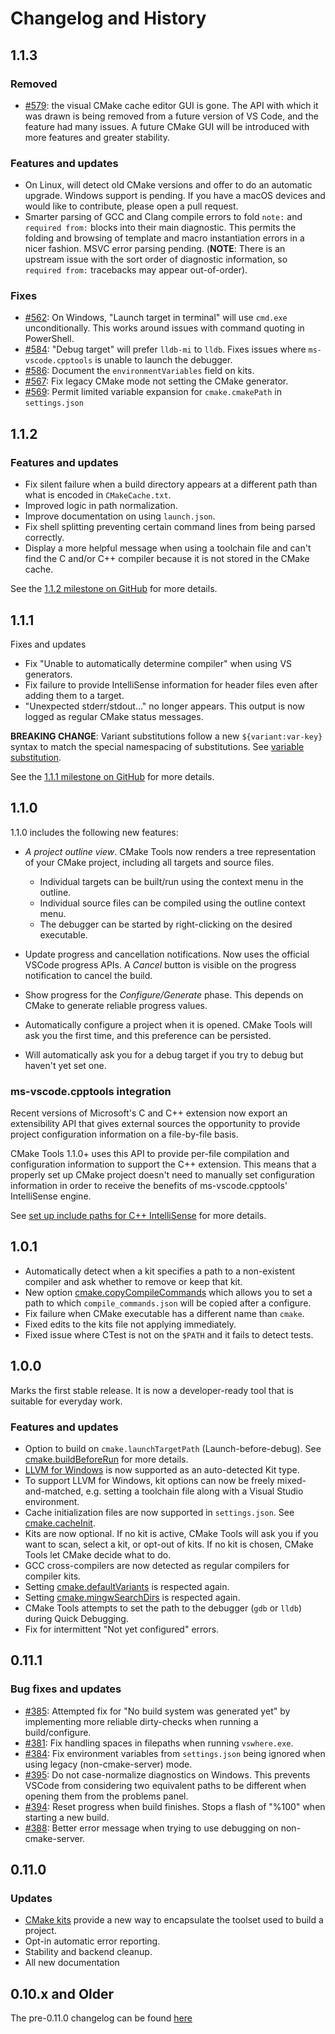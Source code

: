 # Changelog and History

## 1.1.3

### Removed

- [#579](https://github.com/vector-of-bool/vscode-cmake-tools/issues/579): the visual CMake cache editor GUI is gone. The API with which it was drawn is
  being removed from a future version of VS Code, and the feature had many
  issues. A future CMake GUI will be introduced with more features and greater
  stability.
  

### Features and updates

- On Linux, will detect old CMake versions and offer to do an automatic
  upgrade. Windows support is pending. If you have a macOS devices and would
  like to contribute, please open a pull request.
- Smarter parsing of GCC and Clang compile errors to fold `note:` and
  `required from:` blocks into their main diagnostic. This permits the
  folding and browsing of template and macro instantiation errors in a nicer
  fashion. MSVC error parsing pending. (**NOTE**: There is an upstream issue
  with the sort order of diagnostic information, so `required from:`
  tracebacks may appear out-of-order).

### Fixes

- [#562](https://github.com/vector-of-bool/vscode-cmake-tools/issues/562): On Windows, "Launch target in terminal" will use `cmd.exe` unconditionally. This works around issues with command quoting in PowerShell.
- [#584](https://github.com/vector-of-bool/vscode-cmake-tools/issues/584): "Debug target" will prefer `lldb-mi` to `lldb`. Fixes issues where `ms-vscode.cpptools` is unable to launch the debugger.
- [#586](https://github.com/vector-of-bool/vscode-cmake-tools/issues/568): Document the `environmentVariables` field on kits.
- [#567](https://github.com/vector-of-bool/vscode-cmake-tools/issues/567): Fix legacy CMake mode not setting the CMake generator.  
- [#569](https://github.com/vector-of-bool/vscode-cmake-tools/issues/569): Permit limited variable expansion for `cmake.cmakePath` in `settings.json`  

## 1.1.2

### Features and updates

- Fix silent failure when a build directory appears at a different path than what is encoded in `CMakeCache.txt`.
- Improved logic in path normalization.
- Improve documentation on using `launch.json`.
- Fix shell splitting preventing certain command lines from being parsed correctly.
- Display a more helpful message when using a toolchain file and can't find the C and/or C++ compiler because it is not stored in the CMake cache.

See the [1.1.2 milestone on GitHub](https://github.com/vector-of-bool/vscode-cmake-tools/milestone/13?closed=1) for more details.

## 1.1.1

Fixes and updates

- Fix "Unable to automatically determine compiler" when using VS generators.
- Fix failure to provide IntelliSense information for header files even after adding them to a target.
- "Unexpected stderr/stdout..." no longer appears. This output is now logged as regular CMake status messages.

**BREAKING CHANGE**: Variant substitutions follow a new `${variant:var-key}` syntax to match the special namespacing of substitutions. See [variable substitution](cmake-settings.md#variable-substitution).

See the [1.1.1 milestone on GitHub](https://github.com/vector-of-bool/vscode-cmake-tools/milestone/12?closed=1) for more details.

## 1.1.0

1.1.0 includes the following new features:

- *A project outline view*. CMake Tools now renders a tree representation of your CMake project, including all targets and source files.
  - Individual targets can be built/run using the context menu in the outline.
  - Individual source files can be compiled using the outline context menu.
  - The debugger can be started by right-clicking on the desired executable.

- Update progress and cancellation notifications. Now uses the official VSCode progress APIs. A *Cancel* button is visible on the progress notification to cancel the build.
- Show progress for the *Configure/Generate* phase. This depends on CMake to generate reliable progress values.
- Automatically configure a project when it is opened. CMake Tools will ask you the first time, and this preference can be persisted.
- Will automatically ask you for a debug target if you try to debug but haven't yet set one.

### ms-vscode.cpptools integration

Recent versions of Microsoft's C and C++ extension now export an extensibility API that gives external sources the opportunity to provide project configuration information on a file-by-file basis.

CMake Tools 1.1.0+ uses this API to provide per-file compilation and configuration information to support the C++ extension. This means that a properly set up CMake project doesn't need to manually set configuration information in order to receive the benefits of ms-vscode.cpptools' IntelliSense engine.

See [set up include paths for C++ IntelliSense](how-to.md#set-up-include-paths-for-c-intellisense) for more details.

## 1.0.1

- Automatically detect when a kit specifies a path to a non-existent compiler and ask whether to remove or keep that kit.
- New option [cmake.copyCompileCommands](cmake-settings.md#cmake-settings) which allows you to set a path to which
  `compile_commands.json` will be copied after a configure.
- Fix failure when CMake executable has a different name than `cmake`.
- Fixed edits to the kits file not applying immediately.
- Fixed issue where CTest is not on the `$PATH` and it fails to detect tests.

## 1.0.0

Marks the first stable release. It is now a developer-ready tool that is suitable for everyday work.

### Features and updates

- Option to build on `cmake.launchTargetPath` (Launch-before-debug). See [cmake.buildBeforeRun](cmake-settings.md#cmake-settings) for more details.
- [LLVM for Windows](https://llvm.org/builds) is now supported as an auto-detected Kit type.
- To support LLVM for Windows, kit options can now be freely mixed-and-matched, e.g. setting a toolchain file along with a Visual Studio environment.
- Cache initialization files are now supported in `settings.json`. See [cmake.cacheInit](cmake-settings.md#cmake-settings).
- Kits are now optional. If no kit is active, CMake Tools will ask you if you want to scan, select a kit, or opt-out of kits. If no kit is chosen, CMake Tools let CMake decide what to do.
- GCC cross-compilers are now detected as regular compilers for compiler kits.
- Setting [cmake.defaultVariants](cmake-settings.md#cmake-settings) is respected again.
- Setting [cmake.mingwSearchDirs](cmake-settings.md#cmake-settings) is respected again.
- CMake Tools attempts to set the path to the debugger (`gdb` or `lldb`) during Quick Debugging.
- Fix for intermittent "Not yet configured" errors.

## 0.11.1

### Bug fixes and updates

- [#385](https://github.com/vector-of-bool/vscode-cmake-tools/issues/385): Attempted fix for "No build system was generated yet" by implementing more reliable dirty-checks when running a build/configure.
 - [#381](https://github.com/vector-of-bool/vscode-cmake-tools/pull/381): Fix handling spaces in filepaths when running `vswhere.exe`.  
- [#384](https://github.com/vector-of-bool/vscode-cmake-tools/issues/384): Fix environment variables from `settings.json` being ignored when using legacy (non-cmake-server) mode.
- [#395](https://github.com/vector-of-bool/vscode-cmake-tools/pull/395): Do not case-normalize diagnostics on Windows. This prevents VSCode from considering two equivalent paths to be different when opening them from the problems panel.
- [#394](https://github.com/vector-of-bool/vscode-cmake-tools/pull/394): Reset progress when build finishes. Stops a flash of "%100" when starting a new build.
- [#388](https://github.com/vector-of-bool/vscode-cmake-tools/issues/388): Better error message when trying to use debugging on non-cmake-server.

## 0.11.0

### Updates

- [CMake kits](kits.md) provide a new way to encapsulate the toolset used to build a project.
- Opt-in automatic error reporting.
- Stability and backend cleanup.
- All new documentation

## 0.10.x and Older

The pre-0.11.0 changelog can be found [here](https://github.com/vector-of-bool/vscode-cmake-tools/blob/develop/CHANGELOG.pre-0.11.0.md)

